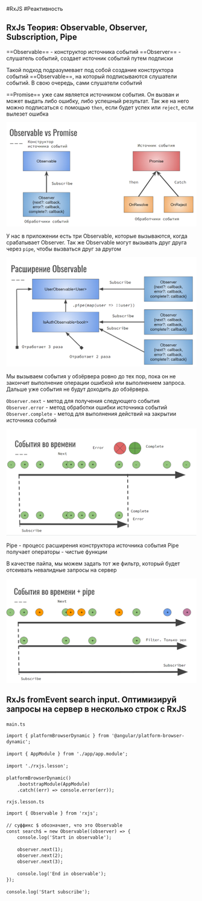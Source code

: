 #RxJS #Реактивность

## RxJs Теория: Observable, Observer, Subscription, Pipe

==Observable== - конструктор источника событий
==Observer== - слушатель событий, создает источник событий путем подписки

Такой подход подразумевает под собой создание конструктора событий ==Observable==, на который подписываются слушатели событий. В свою очередь, сами слушатели событий 

==Promise== уже сам является источником события. Он вызван и может выдать либо ошибку, либо успешный результат. Так же на него можно подписаться с помощью `then`, если будет успех или `reject`, если вылезет ошибка

![](_png/Pasted%20image%2020230609163552.png)

У нас в приложении есть три Observable, которые вызываются, когда срабатывает Observer. Так же Observable могут вызывать друг друга через `pipe`, чтобы вызваться друг за другом

![](_png/Pasted%20image%2020230609163607.png)

Мы вызываем события у обзёрвера ровно до тех пор, пока он не закончит выполнение операции ошибкой или выполнением запроса. Дальше уже события не будут доходить до обзёрвера.

`Observer.next` - метод для получения следующего события
`Observer.error` - метод обработки ошибки источника событий
`Observer.complete` - метод для выполнения действий на закрытии источника событий

![](_png/Pasted%20image%2020230609163619.png)

Pipe - процесс расширения конструктора источника события
Pipe получает операторы - чистые функции

В качестве пайпа, мы можем задать тот же фильтр, который будет отсеивать невалидные запросы на сервер

![](_png/Pasted%20image%2020230609163629.png)


## RxJs fromEvent search input. Оптимизируй запросы на сервер в несколько строк с RxJS



`main.ts`
```TS
import { platformBrowserDynamic } from '@angular/platform-browser-dynamic';

import { AppModule } from './app/app.module';

import './rxjs.lesson';

platformBrowserDynamic()
	.bootstrapModule(AppModule)
	.catch((err) => console.error(err));
```



`rxjs.lesson.ts`
```JS
import { Observable } from 'rxjs';

// суффикс $ обозначает, что это Observable
const search$ = new Observable((observer) => {
	console.log('Start in observable');

	observer.next(1);
	observer.next(2);
	observer.next(3);

	console.log('End in observable');
});

console.log('Start subscribe');
```

















